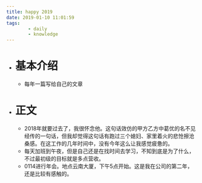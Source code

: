 ```yaml
---
title: happy 2019
date: 2019-01-10 11:01:59
tags:
        - daily
        - knowledge
---
```

* # 基本介绍
    * 每年一篇写给自己的文章
* # 正文
    * 2018年就要过去了，我很怀念他。这句话效仿的甲方乙方中葛优的名不见经传的一句话，但我却觉得这句话有跑过三个媳妇、家里着火的悲怆擦沧桑感。在这工作的几年时间中，没有今年这么让我感觉疲惫的。
    * 每天加班到午夜，但是自己还是在找时间去学习，不知到底是为了什么，不过最初级的目标就是多点营收。
    * 0114进行年会。地点云南大厦，下午5点开始。这是我在公司的第二年，还是比较有感触的。